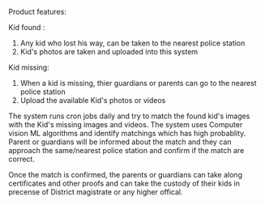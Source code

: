 Product features:

Kid found :
1. Any kid who lost his way, can be taken to the nearest police station
2. Kid's photos are taken and uploaded into this system

Kid missing:
1. When a kid is missing, thier guardians or parents can go to the nearest police station
2. Upload the available Kid's photos or videos

The system runs cron jobs daily and try to match the found kid's images with the Kid's missing images and videos. The system uses Computer vision ML algorithms and identify matchings which has high probablity.
Parent or guardians will be informed about the match and they can approach the same/nearest police station and confirm if the match are correct. 

Once the match is confirmed, the parents or guardians can take along certificates and other proofs and can take the custody of their kids in precense of District magistrate or any higher offical. 
